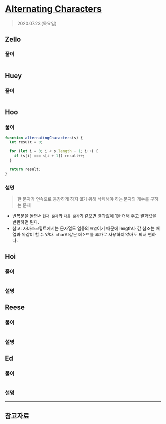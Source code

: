 # [Alternating Characters](https://www.hackerrank.com/challenges/alternating-characters/problem?h_l=interview&playlist_slugs%5B%5D=interview-preparation-kit&playlist_slugs%5B%5D=strings)

> 2020.07.23 (목요일)

## Zello

### 풀이

```js
```

## Huey

### 풀이

```js
```

## Hoo

### 풀이

```js
function alternatingCharacters(s) {
  let result = 0;

  for (let i = 0; i < s.length - 1; i++) {
    if (s[i] === s[i + 1]) result++;
  }

  return result;
}
```

### 설명

> 한 문자가 연속으로 등장하게 하지 않기 위해 삭제해야 하는 문자의 개수를 구하는 문제

- 반복문을 돌면서 `현재 문자`와 `다음 문자`가 같으면 결과값에 1을 더해 주고 결과값을 반환하면 된다.
- 참고: 자바스크립트에서는 문자열도 일종의 `배열`이기 때문에 length나 값 참조는 배열과 똑같이 할 수 있다. charAt같은 메소드를 추가로 사용하지 않아도 되서 편하다.

## Hoi

### 풀이

```js
```

### 설명

## Reese

### 풀이

```js
```

### 설명

## Ed

### 풀이

```js
```

### 설명

---

## 참고자료
